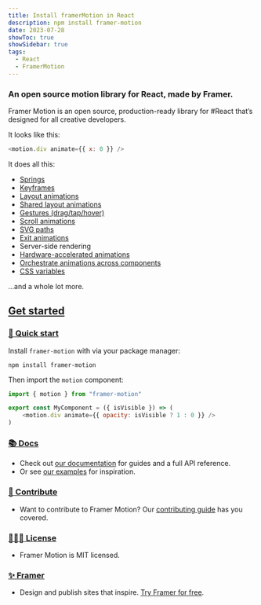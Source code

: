 ```yaml
---
title: Install framerMotion in React
description: npm install framer-motion
date: 2023-07-28
showToc: true
showSidebar: true
tags:
  - React
  - FramerMotion
---
```


### An open source motion library for React, made by Framer.

Framer Motion is an open source, production-ready library for #React that’s designed for all creative developers.

It looks like this:

```js
<motion.div animate={{ x: 0 }} />
```

It does all this:

- [Springs](https://www.framer.com/docs/transition/#spring?utm_source=motion-readme-docs)
- [Keyframes](https://www.framer.com/docs/animation/##keyframes?utm_source=motion-readme-docs)
- [Layout animations](https://www.framer.com/docs/layout-animations/?utm_source=motion-readme-docs)
- [Shared layout animations](https://www.framer.com/docs/layout-animations/#shared-layout-animations?utm_source=motion-readme-docs)
- [Gestures (drag/tap/hover)](https://www.framer.com/docs/gestures/?utm_source=motion-readme-docs)
- [Scroll animations](https://www.framer.com/docs/scroll-animations?utm_source=motion-readme-docs)
- [SVG paths](https://www.framer.com/docs/component/###svg-line-drawing?utm_source=motion-readme-docs)
- [Exit animations](https://www.framer.com/docs/animate-presence/?utm_source=motion-readme-docs)
- Server-side rendering
- [Hardware-accelerated animations](https://www.framer.com/docs/animation/#hardware-accelerated-animations?utm_source=motion-readme-docs)
- [Orchestrate animations across components](https://www.framer.com/docs/animation/##orchestration?utm_source=motion-readme-docs)
- [CSS variables](https://www.framer.com/docs/component/##css-variables?utm_source=motion-readme-docs)

...and a whole lot more.

## [Get started](https://www.npmjs.com/package/framer-motion#get-started)

### [🐇 Quick start](https://www.npmjs.com/package/framer-motion#-quick-start)

Install `framer-motion` with via your package manager:

```
npm install framer-motion
```

Then import the `motion` component:

```js
import { motion } from "framer-motion"

export const MyComponent = ({ isVisible }) => (
    <motion.div animate={{ opacity: isVisible ? 1 : 0 }} />
)
```

### [📚 Docs](https://www.npmjs.com/package/framer-motion#-docs)

- Check out [our documentation](https://www.framer.com/docs/?utm_source=motion-readme-docs) for guides and a full API reference.
- Or see [our examples](https://www.framer.com/docs/examples/?utm_source=motion-readme-docs) for inspiration.

### [💎 Contribute](https://www.npmjs.com/package/framer-motion#-contribute)

- Want to contribute to Framer Motion? Our [contributing guide](https://github.com/framer/motion/blob/master/CONTRIBUTING.md) has you covered.

### [👩🏻‍⚖️ License](https://www.npmjs.com/package/framer-motion#%EF%B8%8F-license)

- Framer Motion is MIT licensed.

### [✨ Framer](https://www.npmjs.com/package/framer-motion#-framer)

- Design and publish sites that inspire. [Try Framer for free](https://www.framer.com/?utm_source=motion-readme).